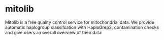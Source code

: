 # mitolib

Mitolib is a free quality control service for mitochondrial data. We provide automatic haplogroup classifcation with HaploGrep2, contamination checks and give users an overall overview of their data
